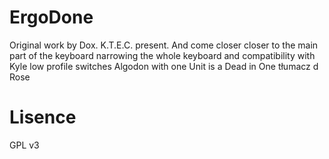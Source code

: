 # ErgoDone

Original work by Dox. K.T.E.C. present.
And come closer closer  to the main part of the keyboard narrowing the whole keyboard and compatibility with Kyle low profile switches
Algodon with one Unit  is a Dead in One tłumacz d Rose
# Lisence
GPL v3
